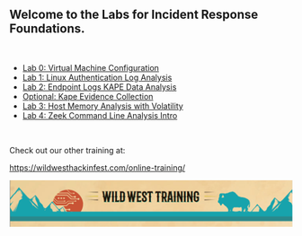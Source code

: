 ## Welcome to the Labs for Incident Response Foundations.
&nbsp;

- [Lab 0: Virtual Machine Configuration](Labs/vm-setup/vm-setup.md)
- [Lab 1: Linux Authentication Log Analysis ](Labs/sshd_logs/sshd_logs.md)
- [Lab 2: Endpoint Logs KAPE Data Analysis](Labs/endpoint-kape_data/endpoint-kape_data.md)
- [Optional: Kape Evidence Collection](Labs/kape-evidence-collection/kape-evidence-collection.md)
- [Lab 3: Host Memory Analysis with Volatility](Labs/memory-analysis-volatility/memory-analysis-volatility.md)
- [Lab 4: Zeek Command Line Analysis Intro](Labs/zeek-command-line-intro/zeek-tht-intro.md)



&nbsp;

Check out our other training at:



https://wildwesthackinfest.com/online-training/



![wwhf_logo](images/wwhf_logo.png)